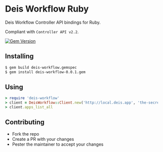 Deis Workflow Ruby
==================

Deis Workflow Controller API bindings for Ruby.

Compliant with `Controller API v2.2`.

[![Gem Version](https://badge.fury.io/rb/deis-workflow.svg)](https://badge.fury.io/rb/deis-workflow)

Installing
----------

```bash
$ gem build deis-workflow.gemspec
$ gem install deis-workflow-0.0.1.gem
```

Using
-----

```ruby
> require 'deis-workflow'
> client = DeisWorkflow::Client.new('http://local.deis.app', 'the-secret-auth-token')
> client.apps_list_all
```

Contributing
------------

* Fork the repo
* Create a PR with your changes
* Pester the maintainer to accept your changes
